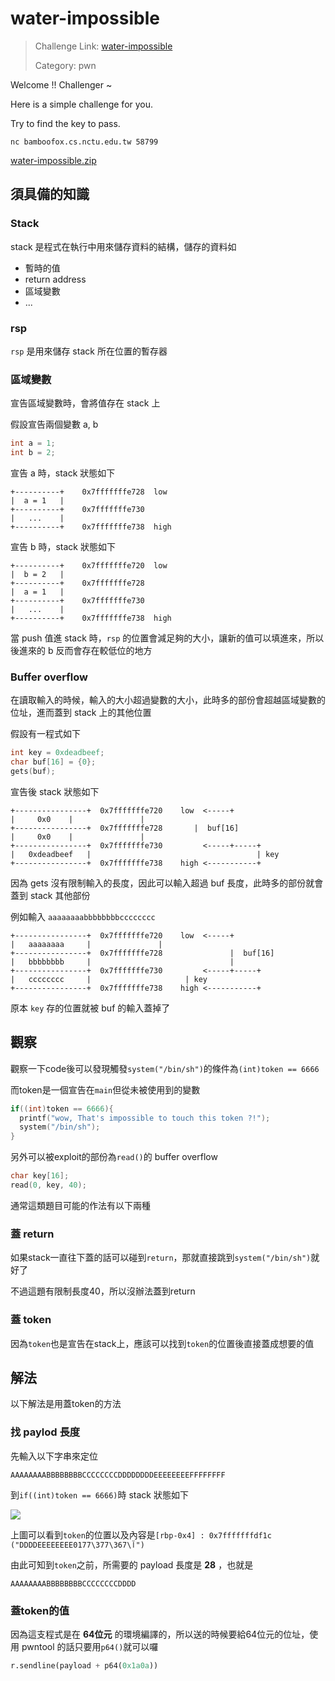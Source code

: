 # water-impossible

> Challenge Link: [water-impossible](http://ctf.bamboofox.cs.nctu.edu.tw/challenges#water-impossible)
>
> Category: pwn

Welcome !! Challenger ~

Here is a simple challenge for you.

Try to find the key to pass.

`nc bamboofox.cs.nctu.edu.tw 58799`

[water-impossible.zip](http://ctf.bamboofox.cs.nctu.edu.tw/files/bb63dedd19b55a8fab5a08f28dea6269/water-impossible.zip)

## 須具備的知識

### Stack

stack 是程式在執行中用來儲存資料的結構，儲存的資料如

- 暫時的值
- return address
- 區域變數
- ...

### rsp

`rsp` 是用來儲存 stack 所在位置的暫存器

### 區域變數

宣告區域變數時，會將值存在 stack 上

假設宣告兩個變數 a, b

```c
int a = 1;
int b = 2;
```

宣告 a 時，stack 狀態如下

```
+----------+    0x7fffffffe728	low
|  a = 1   |
+----------+ 	0x7fffffffe730
|   ...    |
+----------+    0x7fffffffe738	high
```

宣告 b 時，stack 狀態如下

```
+----------+    0x7fffffffe720 	low
|  b = 2   |
+----------+	0x7fffffffe728
|  a = 1   |
+----------+	0x7fffffffe730
|   ...    |
+----------+    0x7fffffffe738	high
```

當 push 值進 stack 時，`rsp` 的位置會減足夠的大小，讓新的值可以填進來，所以後進來的 b 反而會存在較低位的地方

### Buffer overflow

在讀取輸入的時候，輸入的大小超過變數的大小，此時多的部份會超越區域變數的位址，進而蓋到 stack 上的其他位置

假設有一程式如下

```c
int key = 0xdeadbeef;
char buf[16] = {0};
gets(buf);
```

宣告後 stack 狀態如下

```
+----------------+  0x7fffffffe720    low  <-----+
|     0x0	 |				 |
+----------------+  0x7fffffffe728 		 |  buf[16]
|     0x0	 | 				 |
+----------------+  0x7fffffffe730         <-----+-----+
|   0xdeadbeef   |                                     | key
+----------------+  0x7fffffffe738    high <-----------+
```

因為 gets 沒有限制輸入的長度，因此可以輸入超過 buf 長度，此時多的部份就會蓋到 stack 其他部份

例如輸入 `aaaaaaaabbbbbbbbcccccccc`

```
+----------------+  0x7fffffffe720    low  <-----+
|   aaaaaaaa	 | 				 |
+----------------+  0x7fffffffe728               |  buf[16]
|   bbbbbbbb 	 |                               |
+----------------+  0x7fffffffe730         <-----+-----+
|   cccccccc   	 | 				       | key
+----------------+  0x7fffffffe738    high <-----------+
```

原本 `key` 存的位置就被 buf 的輸入蓋掉了

## 觀察

觀察一下code後可以發現觸發`system("/bin/sh")`的條件為`(int)token == 6666`

而token是一個宣告在`main`但從未被使用到的變數

```c
if((int)token == 6666){
  printf("wow, That's impossible to touch this token ?!");
  system("/bin/sh");
}
```

另外可以被exploit的部份為`read()`的 buffer overflow

```c
char key[16];
read(0, key, 40);
```

通常這類題目可能的作法有以下兩種

### 蓋 return

如果stack一直往下蓋的話可以碰到`return`，那就直接跳到`system("/bin/sh")`就好了

不過這題有限制長度40，所以沒辦法蓋到return

### 蓋 token

因為`token`也是宣告在stack上，應該可以找到`token`的位置後直接蓋成想要的值

## 解法

以下解法是用蓋token的方法

### 找 paylod 長度

先輸入以下字串來定位

```
AAAAAAAABBBBBBBBCCCCCCCCDDDDDDDDEEEEEEEEFFFFFFFF
```

到`if((int)token == 6666)`時 stack 狀態如下

![](https://i.imgur.com/0wDePvP.png)

上圖可以看到`token`的位置以及內容是`[rbp-0x4] : 0x7fffffffdf1c ("DDDDEEEEEEEE0آ\367\377\177")`

由此可知到`token`之前，所需要的 payload 長度是 **28** ，也就是

```
AAAAAAAABBBBBBBBCCCCCCCCDDDD
```

### 蓋token的值

因為這支程式是在 **64位元** 的環境編譯的，所以送的時候要給64位元的位址，使用 pwntool 的話只要用`p64()`就可以囉

```python
r.sendline(payload + p64(0x1a0a))
```

